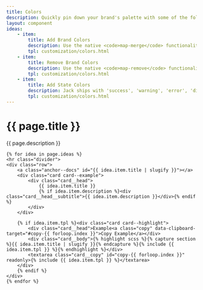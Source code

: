 ```yaml
---
title: Colors
description: Quickly pin down your brand's palette with some of the following techniques.  Jack uses a number of generator functions behind the scenes to compile utility derivatives for a set of brand colors and colors that convey stateful meaning.
layout: component
ideas:
    - item:
        title: Add Brand Colors
        description: Use the native <code>map-merge</code> functionality of Sass to add new colors to your brand array mapping.
        tpl: customization/colors.html
    - item:
        title: Remove Brand Colors
        description: Use the native <code>map-remove</code> functionality of Sass to remove colors from your brand array mapping.
        tpl: customization/colors.html
    - item:
        title: Add State Colors
        description: Jack ships with 'success', 'warning', 'error', 'disabled', and 'info' states that reside in the <code>$colors_states</code> array map.  This map is looped through by components like buttons, cards, and alerts.  Use the native <code>map-merge</code> functionality of Sass to add colors from your brand array mapping.  
        tpl: customization/colors.html
---
```

<div class="container content">
    <h1>{{ page.title }}</h1>
    <p class="well">{{ page.description }}</p>

    {% for idea in page.ideas %}
    <hr class="divider">
    <div class="row">
        <a class="anchor--docs" id="{{ idea.item.title | slugify }}"></a>
        <div class="card card--example">
            <div class="card__head">
                {{ idea.item.title }}
                {% if idea.item.description %}<div class="card__head__subtitle">{{ idea.item.description }}</div>{% endif %}
            </div>
        </div>
        
        {% if idea.item.tpl %}<div class="card card--highlight">
            <div class="card__head">Example<a class="copy" data-clipboard-target="#copy-{{ forloop.index }}">Copy Example</a></div>
            <div class="card__body">{% highlight scss %}{% capture section %}{{ idea.item.title | slugify }}{% endcapture %}{% include {{ idea.item.tpl }} %}{% endhighlight %}</div>
            <textarea class="card__copy" id="copy-{{ forloop.index }}" readonly>{% include {{ idea.item.tpl }} %}</textarea>
        </div>
        {% endif %}
    </div>
    {% endfor %}
</div>